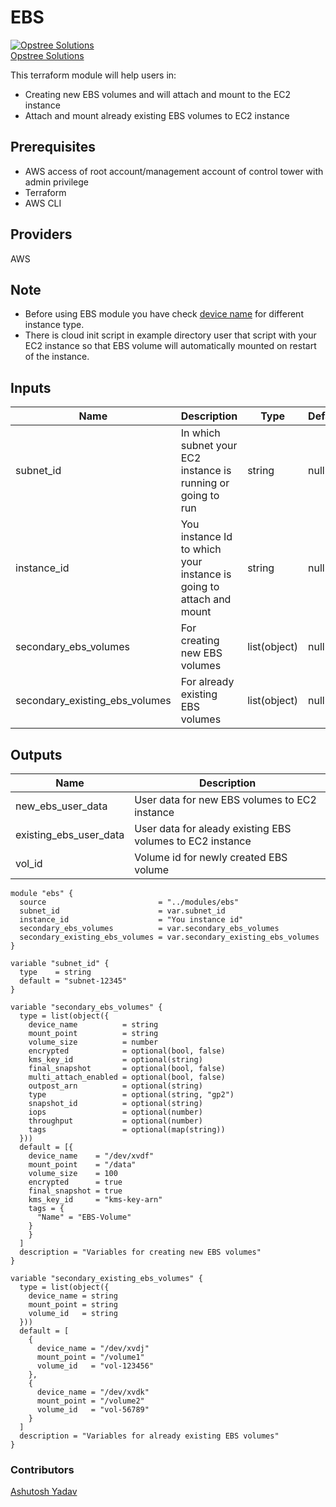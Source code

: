 # EBS
[![Opstree Solutions][opstree_avatar]][opstree_homepage]<br/>[Opstree Solutions][opstree_homepage] 

  [opstree_homepage]: https://opstree.github.io/
  [opstree_avatar]: https://img.cloudposse.com/150x150/https://github.com/opstree.png

This terraform module will help users in:
- Creating new EBS volumes and will attach and mount to the EC2 instance
- Attach and mount already existing EBS volumes to EC2 instance

## Prerequisites
- AWS access of root account/management account of control tower with admin privilege
- Terraform
- AWS CLI

## Providers
AWS

## Note
- Before using EBS module you have check [device name](https://github.com/awsdocs/amazon-ec2-user-guide/blob/master/doc_source/device_naming.md) for different instance type.
- There is cloud init script in example directory user that script with your EC2 instance so that EBS volume will automatically mounted on restart of the instance.

## Inputs
| Name | Description | Type | Default | Required |
|-------|----------|------|-----|-----|
|subnet_id| In which subnet your EC2 instance is running or going to run| string | null | yes|
| instance_id | You instance Id to which your instance is going to attach and mount | string | null |yes|
| secondary_ebs_volumes | For creating new EBS volumes | list(object) | null | no|
| secondary_existing_ebs_volumes | For already existing EBS volumes | list(object) | null | no|

## Outputs
| Name | Description |
|------|-------------|
|new_ebs_user_data| User data for new EBS volumes to EC2 instance|
|existing_ebs_user_data |  User data for aleady existing EBS volumes to EC2 instance|
| vol_id | Volume id for newly created EBS volume|

```hcl
module "ebs" {
  source                         = "../modules/ebs"
  subnet_id                      = var.subnet_id
  instance_id                    = "You instance id"
  secondary_ebs_volumes          = var.secondary_ebs_volumes
  secondary_existing_ebs_volumes = var.secondary_existing_ebs_volumes
}

variable "subnet_id" {
  type    = string
  default = "subnet-12345"
}

variable "secondary_ebs_volumes" {
  type = list(object({
    device_name          = string
    mount_point          = string
    volume_size          = number
    encrypted            = optional(bool, false)
    kms_key_id           = optional(string)
    final_snapshot       = optional(bool, false)
    multi_attach_enabled = optional(bool, false)
    outpost_arn          = optional(string)
    type                 = optional(string, "gp2")
    snapshot_id          = optional(string)
    iops                 = optional(number)
    throughput           = optional(number)
    tags                 = optional(map(string))
  }))
  default = [{
    device_name    = "/dev/xvdf"
    mount_point    = "/data"
    volume_size    = 100
    encrypted      = true
    final_snapshot = true
    kms_key_id     = "kms-key-arn"
    tags = {
      "Name" = "EBS-Volume"
    }
    }
  ]
  description = "Variables for creating new EBS volumes"
}

variable "secondary_existing_ebs_volumes" {
  type = list(object({
    device_name = string
    mount_point = string
    volume_id   = string
  }))
  default = [
    {
      device_name = "/dev/xvdj"
      mount_point = "/volume1"
      volume_id   = "vol-123456"
    },
    {
      device_name = "/dev/xvdk"
      mount_point = "/volume2"
      volume_id   = "vol-56789"
    }
  ]
  description = "Variables for already existing EBS volumes"
}

```

### Contributors
[Ashutosh Yadav](https://github.com/ashutoshyadav66)